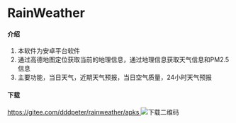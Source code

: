 # RainWeather

#### 介绍


1. 本软件为安卓平台软件
1. 通过高德地图定位获取当前的地理信息，通过地理信息获取天气信息和PM2.5信息
1. 主要功能，当日天气，近期天气预报，当日空气质量，24小时天气预报


#### 下载
[https://gitee.com/dddpeter/rainweather/apks
](https://gitee.com/dddpeter/rainweather/apks)
![下载二维码](https://images.gitee.com/uploads/images/2021/0510/143728_3e57a252_2413.png "屏幕截图.png")